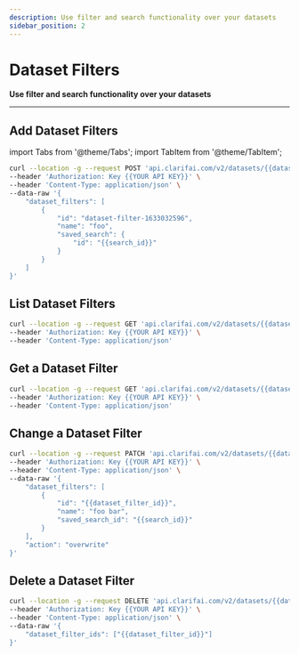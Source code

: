 ```yaml
---
description: Use filter and search functionality over your datasets
sidebar_position: 2
---
```


# Dataset Filters

**Use filter and search functionality over your datasets**
<hr />

## Add Dataset Filters

import Tabs from '@theme/Tabs';
import TabItem from '@theme/TabItem';

<Tabs>
<TabItem value="curl" label="cURL">

```bash
curl --location -g --request POST 'api.clarifai.com/v2/datasets/{{dataset_id}}/filters' \
--header 'Authorization: Key {{YOUR API KEY}}' \
--header 'Content-Type: application/json' \
--data-raw '{
    "dataset_filters": [
        {
            "id": "dataset-filter-1633032596",
            "name": "foo",
            "saved_search": {
                "id": "{{search_id}}"
            }
        }
    ]
}'
```
</TabItem>
</Tabs>

## List Dataset Filters
<Tabs>
<TabItem value="curl" label="cURL">

```bash
curl --location -g --request GET 'api.clarifai.com/v2/datasets/{{dataset_id}}/filters?page=1&per_page=100' \
--header 'Authorization: Key {{YOUR API KEY}}' \
--header 'Content-Type: application/json'
```
</TabItem>
</Tabs>

## Get a Dataset Filter
<Tabs>
<TabItem value="curl" label="cURL">

```bash
curl --location -g --request GET 'api.clarifai.com/v2/datasets/{{dataset_id}}/filters/{{dataset_filter_id}}' \
--header 'Authorization: Key {{YOUR API KEY}}' \
--header 'Content-Type: application/json'
```
</TabItem>
</Tabs>

## Change a Dataset Filter

<Tabs>
<TabItem value="curl" label="cURL">

```bash
curl --location -g --request PATCH 'api.clarifai.com/v2/datasets/{{dataset_id}}/filters' \
--header 'Authorization: Key {{YOUR API KEY}}' \
--header 'Content-Type: application/json' \
--data-raw '{
    "dataset_filters": [
        {
            "id": "{{dataset_filter_id}}",
            "name": "foo bar",
            "saved_search_id": "{{search_id}}"
        }
    ],
    "action": "overwrite"
}'
```
</TabItem>
</Tabs>

## Delete a Dataset Filter
<Tabs>
<TabItem value="curl" label="cURL">

```bash
curl --location -g --request DELETE 'api.clarifai.com/v2/datasets/{{dataset_id}}/filters' \
--header 'Authorization: Key {{YOUR API KEY}}' \
--header 'Content-Type: application/json' \
--data-raw '{
    "dataset_filter_ids": ["{{dataset_filter_id}}"]
}'
```
</TabItem>
</Tabs>
